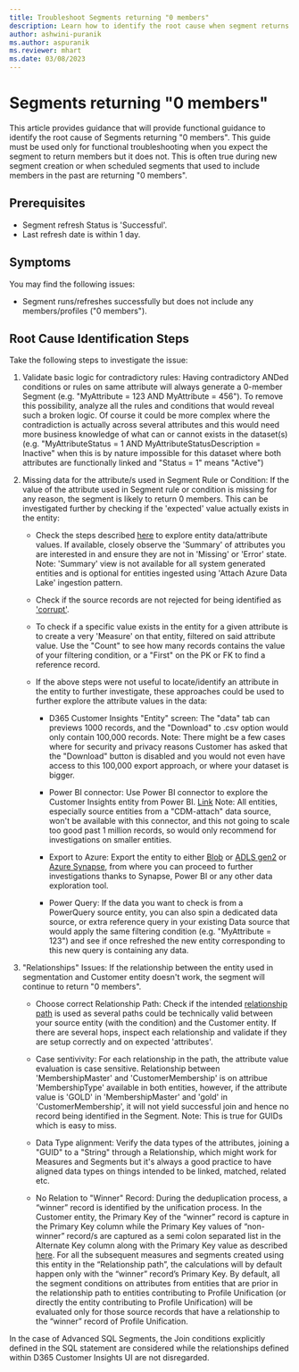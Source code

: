 ```yaml
---
title: Troubleshoot Segments returning "0 members"
description: Learn how to identify the root cause when segment returns 0 members in Dynamics 365 Customer Insights.
author: ashwini-puranik
ms.author: aspuranik
ms.reviewer: mhart
ms.date: 03/08/2023
---
```


# Segments returning "0 members"

This article provides guidance that will provide functional guidance to identify the root cause of Segments returning "0 members". This guide must be used only for functional troubleshooting when you expect the segment to return members but it does not. This is often true during new segment creation or when scheduled segments that used to include members in the past are returning "0 members".

## Prerequisites

- Segment refresh Status is 'Successful'.
- Last refresh date is within 1 day.

## Symptoms

You may find the following issues:

- Segment runs/refreshes successfully but does not include any members/profiles ("0 members").

## Root Cause Identification Steps

Take the following steps to investigate the issue:

1. Validate basic logic for contradictory rules:
Having contradictory ANDed conditions or rules on same attribute will always generate a 0-member Segment (e.g. "MyAttribute = 123 AND MyAttribute = 456").
To remove this possibility, analyze all the rules and conditions that would reveal such a broken logic. Of course it could be more complex where the contradiction is actually across several attributes and this would need more business knowledge of what can or cannot exists in the dataset(s) (e.g. "MyAttributeStatus = 1 AND MyAttributeStatusDescription = Inactive" when this is by nature impossible for this dataset where both attributes are functionally linked and "Status = 1" means "Active")

2. Missing data for the attribute/s used in Segment Rule or Condition:
If the value of the attribute used in Segment rule or condition is missing for any reason, the segment is likely to return 0 members. This can be investigated further by checking if the 'expected' value actually exists in the entity:

    - Check the steps described [here](https://learn.microsoft.com/en-us/dynamics365/customer-insights/entities#explore-a-specific-entitys-data) to explore entity data/attribute values. 
If available, closely observe the 'Summary' of attributes you are interested in and ensure they are not in 'Missing' or 'Error' state. 
Note: 'Summary' view is not available for all system generated entities and is optional for entities ingested using 'Attach Azure Data Lake' ingestion pattern.

    - Check if the source records are not rejected for being identified as ['corrupt'](https://learn.microsoft.com/en-us/dynamics365/customer-insights/data-sources#corrupt-data-sources).
    
    - To check if a specific value exists in the entity for a given attribute is to create a very 'Measure' on that entity, filtered on said attribute value. Use the "Count" to see how many records contains the value of your filtering condition, or a "First" on the PK or FK to find a reference record.

    - If the above steps were not useful to locate/identify an attribute in the entity to further investigate, these approaches could be used to further explore the attribute values in the data:
    
        - D365 Customer Insights "Entity" screen: The "data" tab can previews 1000 records, and the "Download" to .csv option would only contain 100,000 records. 
    Note: There might be a few cases where for security and privacy reasons Customer has asked that the "Download" button is disabled and you would not even have access to this 100,000 export approach, or where your dataset is bigger.
    
        - Power BI connector: Use Power BI connector to explore the Customer Insights entity from Power BI. [Link](https://learn.microsoft.com/en-us/dynamics365/customer-insights/export-power-bi)
Note: All entities, especially source entities from a "CDM-attach" data source, won't be available with this connector, and this not going to scale too good past 1 million records, so would only recommend for investigations on smaller entities.

        - Export to Azure: Export the entity to either [Blob](https://learn.microsoft.com/en-us/dynamics365/customer-insights/export-azure-blob-storage)  or [ADLS gen2](https://learn.microsoft.com/en-us/dynamics365/customer-insights/export-azure-data-lake-storage-gen2)  or [Azure Synapse](https://learn.microsoft.com/en-us/dynamics365/customer-insights/export-azure-synapse-analytics), from where you can proceed to further investigations thanks to Synapse, Power BI or any other data exploration tool.

        - Power Query: If the data you want to check is from a PowerQuery source entity, you can also spin a dedicated data source, or extra reference query in your existing Data source that would apply the same filtering condition (e.g. "MyAttribute = 123") and see if once refreshed the new entity corresponding to this new query is containing any data.
        
3. "Relationships" Issues:
If the relationship between the entity used in segmentation and Customer entity doesn't work, the segment will continue to return "0 members".

    - Choose correct Relationship Path: Check if the intended [relationship path](https://learn.microsoft.com/en-us/dynamics365/customer-insights/relationships#relationship-paths) is used as several paths could be technically valid between your source entity (with the condition) and the Customer entity. If there are several hops, inspect each relationship and validate if they are setup correctly and on expected 'attributes'.
    
    - Case sentivivity: For each relationship in the path, the attribute value evaluation is case sensitive. Relationship between 'MembershipMaster' and 'CustomerMembership' is on attribue 'MembershipType' available in both entities, however, if the attribute value is 'GOLD' in 'MembershipMaster' and 'gold' in 'CustomerMembership', it will not yield successful join and hence no record being identified in the Segment. Note: This is true for GUIDs which is easy to miss.

    - Data Type alignment: Verify the data types of the attributes, joining a "GUID" to a "String" through a Relationship, which might work for Measures and Segments but it's always a good practice to have aligned data types on things intended to be linked, matched, related etc.

    - No Relation to "Winner" Record: During the deduplication process, a “winner” record is identified by the unification process. In the Customer entity, the Primary Key of the “winner” record is capture in the Primary Key column while the Primary Key values of “non-winner” record/s are captured as a semi colon separated list in the Alternate Key column along with the Primary Key value as described [here](https://learn.microsoft.com/en-us/dynamics365/customer-insights/review-unification#verify-output-entities-from-data-unification). For all the subsequent measures and segments created using this entity in the “Relationship path”, the calculations will by default happen only with the “winner” record’s Primary Key. By default, all the segment conditions on attributes from entities that are prior in the relationship path to entities contributing to Profile Unification (or directly the entity contributing to Profile Unification) will be evaluated only for those source records that have a relationship to the “winner” record of Profile Unification.

In the case of Advanced SQL Segments, the Join conditions explicitly defined in the SQL statement are considered while the relationships defined within D365 Customer Insights UI are not disregarded. 

